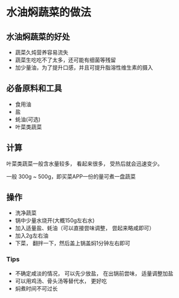 # 水油焖蔬菜的做法

## 水油焖蔬菜的好处

- 蔬菜久炖营养容易流失
- 蔬菜生吃吃不了太多，还可能有细菌等残留
- 加少量油，为了提升口感，并且可提升脂溶性维生素的摄入


## 必备原料和工具

- 食用油
- 盐
- 蚝油(可选)
- 叶菜类蔬菜

## 计算

叶菜类蔬菜一般含水量较多， 看起来很多， 受热后就会迅速变少。

一般 300g ~ 500g，即买菜APP一份的量可煮一盘蔬菜

## 操作

- 洗净蔬菜
- 锅中少量水烧开(大概150g左右水)
- 加入适量盐、蚝油（可以直接尝味调整， 尝起来略咸即可）
- 加入2g左右油
- 下菜， 翻拌一下，然后盖上锅盖焖1分钟左右即可

### Tips

- 不确定咸淡的情况， 可以先少放盐， 在出锅前尝味， 适量调整加盐
- 可以用鸡汤、骨头汤等替代水， 更好吃
- 焖煮时间不可过长

